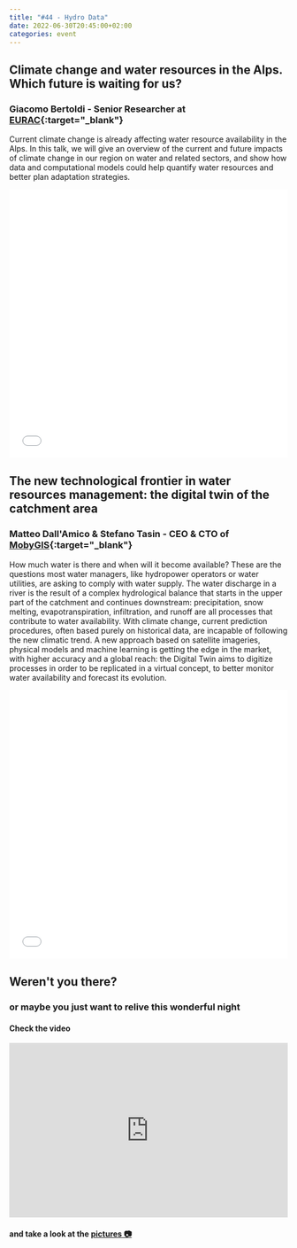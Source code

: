 ```yaml
---
title: "#44 - Hydro Data"
date: 2022-06-30T20:45:00+02:00
categories: event
---
```


## Climate change and water resources in the Alps. Which future is waiting for us?

### Giacomo Bertoldi - Senior Researcher at [EURAC](//www.eurac.edu/en/institutes-centers/institute-for-alpine-environment){:target="\_blank"}

Current climate change is already affecting water resource availability in the Alps. In this talk, we will give an overview of the current and future impacts of climate change in our region on water and related sectors, and show how data and computational models could help quantify water resources and better plan adaptation strategies.

<iframe src="//www.slideshare.net/slideshow/embed_code/key/BOqhxGvbNR9OuZ" width="100%" height="485" frameborder="0" marginwidth="0" marginheight="0" scrolling="no" allowfullscreen> </iframe>

## The new technological frontier in water resources management: the digital twin of the catchment area

### Matteo Dall'Amico & Stefano Tasin - CEO & CTO of [MobyGIS](//www.waterjade.com/en/mobygis-en/){:target="\_blank"}

How much water is there and when will it become available? These are the questions most water managers, like hydropower operators or water utilities, are asking to comply with water supply. The water discharge in a river is the result of a complex hydrological balance that starts in the upper part of the catchment and continues downstream: precipitation, snow melting, evapotranspiration, infiltration, and runoff are all processes that contribute to water availability. With climate change, current prediction procedures, often based purely on historical data, are incapable of following the new climatic trend. A new approach based on satellite imageries, physical models and machine learning is getting the edge in the market, with higher accuracy and a global reach: the Digital Twin aims to digitize processes in order to be replicated in a virtual concept, to better monitor water availability and forecast its evolution.

<iframe src="//www.slideshare.net/slideshow/embed_code/key/mlIQgx4dleWRO0" width="100%" height="485" frameborder="0" marginwidth="0" marginheight="0" scrolling="no" allowfullscreen> </iframe>

## Weren't you there?

### or maybe you just want to relive this wonderful night

<section class="fb-links">

#### Check the video

<iframe width="100%" height="315" src="https://www.youtube.com/embed/ImMhdk7nfC8" frameborder="0" allow="accelerometer; autoplay; clipboard-write; encrypted-media; gyroscope; picture-in-picture" allowfullscreen></iframe>

#### and take a look at the <a id="fb_photo_album" class="btn-facebook" target="_blank" href="//bit.ly/ST44-p">pictures &#128247;</a>

</section>
